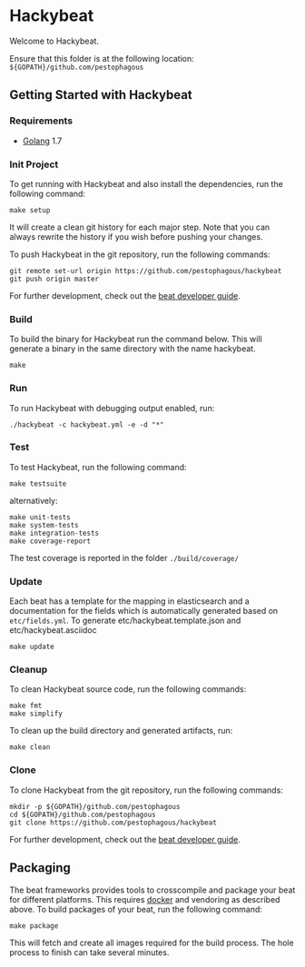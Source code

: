 # Hackybeat

Welcome to Hackybeat.

Ensure that this folder is at the following location:
`${GOPATH}/github.com/pestophagous`

## Getting Started with Hackybeat

### Requirements

* [Golang](https://golang.org/dl/) 1.7

### Init Project
To get running with Hackybeat and also install the
dependencies, run the following command:

```
make setup
```

It will create a clean git history for each major step. Note that you can always rewrite the history if you wish before pushing your changes.

To push Hackybeat in the git repository, run the following commands:

```
git remote set-url origin https://github.com/pestophagous/hackybeat
git push origin master
```

For further development, check out the [beat developer guide](https://www.elastic.co/guide/en/beats/libbeat/current/new-beat.html).

### Build

To build the binary for Hackybeat run the command below. This will generate a binary
in the same directory with the name hackybeat.

```
make
```


### Run

To run Hackybeat with debugging output enabled, run:

```
./hackybeat -c hackybeat.yml -e -d "*"
```


### Test

To test Hackybeat, run the following command:

```
make testsuite
```

alternatively:
```
make unit-tests
make system-tests
make integration-tests
make coverage-report
```

The test coverage is reported in the folder `./build/coverage/`

### Update

Each beat has a template for the mapping in elasticsearch and a documentation for the fields
which is automatically generated based on `etc/fields.yml`.
To generate etc/hackybeat.template.json and etc/hackybeat.asciidoc

```
make update
```


### Cleanup

To clean  Hackybeat source code, run the following commands:

```
make fmt
make simplify
```

To clean up the build directory and generated artifacts, run:

```
make clean
```


### Clone

To clone Hackybeat from the git repository, run the following commands:

```
mkdir -p ${GOPATH}/github.com/pestophagous
cd ${GOPATH}/github.com/pestophagous
git clone https://github.com/pestophagous/hackybeat
```


For further development, check out the [beat developer guide](https://www.elastic.co/guide/en/beats/libbeat/current/new-beat.html).


## Packaging

The beat frameworks provides tools to crosscompile and package your beat for different platforms. This requires [docker](https://www.docker.com/) and vendoring as described above. To build packages of your beat, run the following command:

```
make package
```

This will fetch and create all images required for the build process. The hole process to finish can take several minutes.
